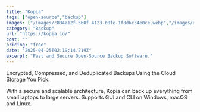 ```yaml
---
title: "Kopia"
tags: ["open-source","backup"]
images: ["/images/c834a12f-560f-4123-b0fe-1f8d6c54e0ce.webp","/images/e17eee46-65a3-4070-af53-5dc4253f4fc8.webp"]
category: "Backup"
url: "https://kopia.io/"
cost: ""
pricing: "free"
date: "2025-04-25T02:19:14.219Z"
excerpt: "Fast and Secure Open-Source Backup Software."
---
```


Encrypted, Compressed, and Deduplicated Backups Using the Cloud Storage You Pick.

With a secure and scalable architecture, Kopia can back up everything from small laptops to large servers. Supports GUI and CLI on Windows, macOS and Linux.

